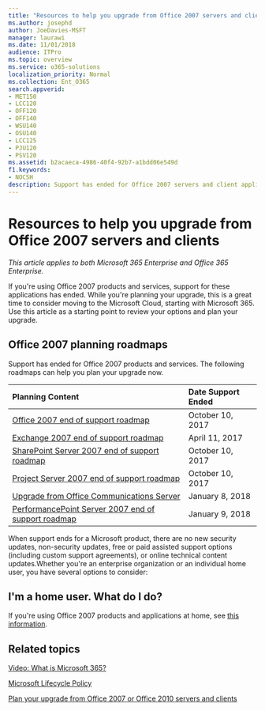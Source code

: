 ```yaml
---
title: "Resources to help you upgrade from Office 2007 servers and clients"
ms.author: josephd
author: JoeDavies-MSFT
manager: laurawi
ms.date: 11/01/2018
audience: ITPro
ms.topic: overview
ms.service: o365-solutions
localization_priority: Normal
ms.collection: Ent_O365
search.appverid:
- MET150
- LCC120
- OFF120
- OFF140
- WSU140
- OSU140
- LCC125
- PJU120
- PSV120
ms.assetid: b2acaeca-4986-40f4-92b7-a1bdd06e549d
f1.keywords:
- NOCSH
description: Support has ended for Office 2007 servers and client applications and custom support agreements are not available. Use this article to start planning your upgrade now.
---
```


# Resources to help you upgrade from Office 2007 servers and clients

*This article applies to both Microsoft 365 Enterprise and Office 365 Enterprise.*

If you're using Office 2007 products and services, support for these applications has ended. While you're planning your upgrade, this is a great time to consider moving to the Microsoft Cloud, starting with Microsoft 365. Use this article as a starting point to review your options and plan your upgrade.
      
## Office 2007 planning roadmaps
  
Support has ended for Office 2007 products and services. The following roadmaps can help you plan your upgrade now.

|**Planning Content**|**Date Support Ended**|
|:-----|:-----|
|[Office 2007 end of support roadmap](https://docs.microsoft.com/DeployOffice/office-2007-end-support-roadmap) <br/> |October 10, 2017  <br/> |
|[Exchange 2007 end of support roadmap](exchange-2007-end-of-support.md) <br/> |April 11, 2017  <br/> |
|[SharePoint Server 2007 end of support roadmap](sharepoint-2007-end-of-support.md) <br/> |October 10, 2017  <br/> |
|[Project Server 2007 end of support roadmap](project-server-2007-end-of-support.md) <br/> |October 10, 2017  <br/> |
|[Upgrade from Office Communications Server](https://docs.microsoft.com/SkypeForBusiness/plan-your-deployment/upgrade) <br/> |January 8, 2018  <br/> |
|[PerformancePoint Server 2007 end of support roadmap](pps-2007-end-of-support.md) <br/> |January 9, 2018  <br/> |
   
When support ends for a Microsoft product, there are no new security updates, non-security updates, free or paid assisted support options (including custom support agreements), or online technical content updates.Whether you're an enterprise organization or an individual home user, you have several options to consider:

## I'm a home user. What do I do?

If you're using Office 2007 products and applications at home, see [this information](plan-upgrade-previous-versions-office.md#im-a-home-user-what-do-i-do).
     
## Related topics

[Video: What is Microsoft 365?](https://support.office.com/article/847caf12-2589-452c-8aca-1c009797678b.aspx)
  
[Microsoft Lifecycle Policy](https://go.microsoft.com/fwlink/?linkid=865200)

[Plan your upgrade from Office 2007 or Office 2010 servers and clients](plan-upgrade-previous-versions-office.md)
  

